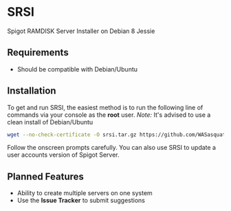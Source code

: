 # SRSI
Spigot RAMDISK Server Installer on Debian 8 Jessie

## Requirements

 - Should be compatible with Debian/Ubuntu

## Installation

To get and run SRSI, the easiest method is to run the following line of commands via your console as the **root** user.
*Note:* It's advised to use a clean install of Debian/Ubuntu

```bash
wget --no-check-certificate -O srsi.tar.gz https://github.com/WASasquatch/srsi/archive/master.tar.gz&&cd /tmp&&mkdir srsi&&cd srsi&&cp /tmp/srsi.tar.gz /tmp/srsi&&tar -zxvf srsi.tar.gz --strip-components 1&&chmod a+x install&&./install
```

Follow the onscreen prompts carefully. You can also use SRSI to update a user accounts version of Spigot Server.

## Planned Features

- Ability to create multiple servers on one system
- Use the **Issue Tracker** to submit suggestions

